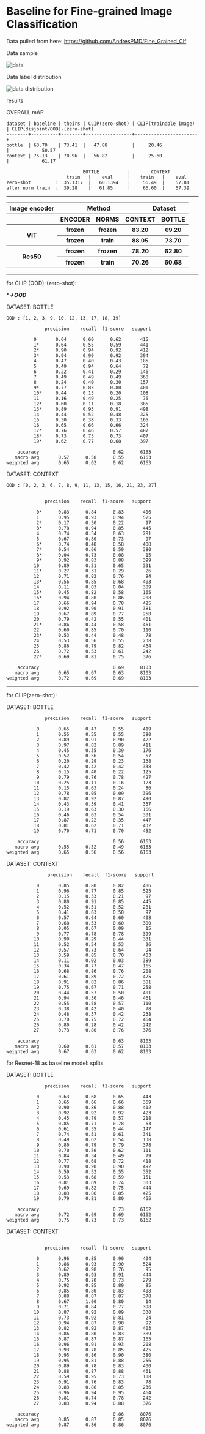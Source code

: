 # Baseline for Fine-grained Image Classification

Data pulled from here: https://github.com/AndresPMD/Fine_Grained_Clf

Data sample
<p align="left">
            <img src="imgs/data.png" alt="data"/>
</p> 

Data label distribution
<p align="left">
            <img src="imgs/data_distribution.png" alt="data distribution"/>
</p> 

results

OVERALL mAP
```
dataset | baseline | theirs | CLIP(zero-shot) | CLIP(trainable image) | CLIP(disjoint/OOD)-(zero-shot)
--------+----------+--------+-----------------+-----------------------+--------------------------------
bottle  | 63.70    | 73.41  |   47.88         |     20.46             |            50.57
context | 75.13    | 70.96  |   56.82         |     25.60             |            61.17
``` 

```
                            BOTTLE          |        CONTEXT
                      train   |    eval     |    train   |    eval 
zero-shot         :  35.1317  |   60.1394   |     56.49  |    57.81
after norm train  :  39.28    |   61.85     |     66.60  |    57.39
```

---
<table>
<tr>
   <th colspan="7">Image encoder</th>
   <th colspan="7">Method</th>
   <th colspan="14">Dataset</th>
</tr>

<tr>
   <th colspan="7"></th>
   <th colspan="3">ENCODER</th>
   <th colspan="3">NORMS</th>
   <th colspan="7">CONTEXT</th>
   <th colspan="7">BOTTLE</th>
</tr>

<tr>
   <th colspan="7" rowspan="3">VIT</th>
</tr>

<tr>
   <th colspan="3" style="font-size:15px;">frozen</th>
   <th colspan="3" style="font-size:15px;">frozen</th>
   <th colspan="7" style="font-size:15px;">83.20</th>
   <th colspan="7" style="font-size:15px;">69.20</th>
</tr>

<tr>
   <th colspan="3" style="font-size:15px;">frozen</th>
   <th colspan="3" style="font-size:15px;">train</th>
   <th colspan="7" style="font-size:15px;">88.05</th>
   <th colspan="7" style="font-size:15px;">73.70</th>
</tr>

<tr>
   <th colspan="7" rowspan="4">Res50</th>
</tr>
<tr>
   <th colspan="3">frozen</th>
   <th colspan="3">frozen</th>
   <th colspan="7">78.20</th>
   <th colspan="7">62.80</th>
</tr>

<tr>
   <th colspan="3">frozen</th>
   <th colspan="3">train</th>
   <th colspan="7">70.26</th>
   <th colspan="7">60.68</th>
</tr>
</table>

---

for CLIP (OOD)-(zero-shot):

****->OOD***

DATASET: BOTTLE

```
OOD : [1, 2, 3, 9, 10, 12, 13, 17, 18, 19]

              precision    recall  f1-score   support

          0       0.64      0.60      0.62       415
          1*      0.64      0.55      0.59       441
          2*      0.90      0.94      0.92       412
          3*      0.94      0.90      0.92       394
          4       0.47      0.40      0.43       185
          5       0.49      0.94      0.64        72
          6       0.22      0.41      0.29       146
          7       0.49      0.49      0.49       368
          8       0.24      0.40      0.30       157
          9*      0.77      0.83      0.80       401
          10*     0.44      0.13      0.20       108
          11      0.16      0.49      0.25        76
          12*     0.60      0.11      0.18       385
          13*     0.89      0.93      0.91       498
          14      0.44      0.52      0.48       325
          15      0.30      0.38      0.33       165
          16      0.65      0.66      0.66       324
          17*     0.76      0.46      0.57       487
          18*     0.73      0.73      0.73       407
          19*     0.62      0.77      0.68       397

    accuracy                           0.62      6163
   macro avg       0.57      0.58      0.55      6163
weighted avg       0.65      0.62      0.62      6163
```

DATASET: CONTEXT

```
OOD : [0, 2, 3, 6, 7, 8, 9, 11, 13, 15, 16, 21, 23, 27]


              precision    recall  f1-score   support

           0*      0.83      0.84      0.83       406
           1       0.95      0.93      0.94       525
           2*      0.17      0.30      0.22        97
           3*      0.78      0.94      0.85       445
           4       0.74      0.54      0.63       281
           5       0.67      0.80      0.73        97
           6*      0.74      0.48      0.58       408
           7*      0.54      0.66      0.59       380
           8*      0.04      0.73      0.08        15
           9*      0.92      0.83      0.88       399
          10       0.89      0.51      0.65       331
          11*      0.27      0.31      0.29        26
          12       0.71      0.82      0.76        94
          13*      0.56      0.85      0.68       403
          14       0.11      0.03      0.04       389
          15*      0.45      0.82      0.58       165
          16*      0.94      0.80      0.86       208
          17       0.66      0.94      0.78       425
          18       0.92      0.90      0.91       381
          19       0.67      0.89      0.77       258
          20       0.79      0.42      0.55       401
          21*      0.86      0.44      0.58       461
          22       0.60      0.85      0.70       110
          23*      0.53      0.44      0.48        78
          24       0.53      0.56      0.55       238
          25       0.86      0.79      0.82       464
          26       0.72      0.53      0.61       242
          27*      0.69      0.81      0.75       376

    accuracy                           0.69      8103
   macro avg       0.65      0.67      0.63      8103
weighted avg       0.72      0.69      0.69      8103
```


---

for CLIP(zero-shot):

DATASET: BOTTLE
```
              precision    recall  f1-score   support

           0       0.65      0.47      0.55       419
           1       0.55      0.55      0.55       390
           2       0.89      0.91      0.90       422
           3       0.97      0.82      0.89       411
           4       0.45      0.35      0.39       176
           5       0.52      0.56      0.54        57
           6       0.20      0.29      0.23       138
           7       0.42      0.42      0.42       338
           8       0.15      0.40      0.22       125
           9       0.79      0.76      0.78       427
          10       0.25      0.11      0.16       123
          11       0.15      0.63      0.24        86
          12       0.78      0.05      0.09       396
          13       0.82      0.92      0.87       490
          14       0.43      0.39      0.41       337
          15       0.19      0.63      0.30       166
          16       0.46      0.63      0.54       331
          17       0.87      0.22      0.35       447
          18       0.81      0.62      0.71       432
          19       0.70      0.71      0.70       452

    accuracy                           0.56      6163
   macro avg       0.55      0.52      0.49      6163
weighted avg       0.65      0.56      0.56      6163
```

DATASET: CONTEXT
```
               precision    recall  f1-score   support

           0       0.85      0.80      0.82       406
           1       0.96      0.77      0.85       525
           2       0.15      0.33      0.21        97
           3       0.80      0.91      0.85       445
           4       0.52      0.51      0.52       281
           5       0.41      0.63      0.50        97
           6       0.57      0.64      0.60       408
           7       0.68      0.53      0.60       380
           8       0.05      0.67      0.09        15
           9       0.77      0.78      0.78       399
          10       0.90      0.29      0.44       331
          11       0.52      0.54      0.53        26
          12       0.57      0.73      0.64        94
          13       0.59      0.85      0.70       403
          14       0.11      0.02      0.03       389
          15       0.34      0.77      0.47       165
          16       0.68      0.86      0.76       208
          17       0.61      0.89      0.72       425
          18       0.91      0.82      0.86       381
          19       0.75      0.67      0.71       258
          20       0.44      0.57      0.50       401
          21       0.94      0.30      0.46       461
          22       0.55      0.58      0.57       110
          23       0.38      0.42      0.40        78
          24       0.48      0.37      0.42       238
          25       0.70      0.75      0.72       464
          26       0.80      0.28      0.42       242
          27       0.73      0.80      0.76       376

    accuracy                           0.63      8103
   macro avg       0.60      0.61      0.57      8103
weighted avg       0.67      0.63      0.62      8103
```

for Resnet-18 as baseline model: splits

DATASET: BOTTLE
```
              precision    recall  f1-score   support

           0       0.63      0.68      0.65       443
           1       0.65      0.66      0.66       369
           2       0.90      0.86      0.88       412
           3       0.92      0.92      0.92       423
           4       0.45      0.79      0.57       218
           5       0.85      0.71      0.78        63
           6       0.61      0.35      0.44       147
           7       0.74      0.51      0.61       341
           8       0.49      0.62      0.54       138
           9       0.80      0.79      0.79       378
          10       0.70      0.56      0.62       111
          11       0.84      0.34      0.49        79
          12       0.77      0.68      0.72       418
          13       0.90      0.90      0.90       492
          14       0.59      0.52      0.55       352
          15       0.53      0.68      0.59       151
          16       0.81      0.69      0.74       303
          17       0.69      0.82      0.75       444
          18       0.83      0.86      0.85       425
          19       0.79      0.81      0.80       455

    accuracy                           0.73      6162
   macro avg       0.72      0.69      0.69      6162
weighted avg       0.75      0.73      0.73      6162
```

DATASET: CONTEXT
```

              precision    recall  f1-score   support

           0       0.96      0.85      0.90       404
           1       0.86      0.93      0.90       524
           2       0.62      0.98      0.76        95
           3       0.89      0.93      0.91       444
           4       0.75      0.70      0.73       279
           5       0.92      0.85      0.89        95
           6       0.85      0.80      0.83       408
           7       0.88      0.87      0.87       378
           8       0.67      1.00      0.80        14
           9       0.71      0.84      0.77       398
          10       0.87      0.92      0.89       330
          11       0.73      0.92      0.81        24
          12       0.94      0.87      0.90        92
          13       0.82      0.92      0.87       403
          14       0.86      0.80      0.83       389
          15       0.87      0.87      0.87       165
          16       0.96      0.91      0.93       208
          17       0.93      0.78      0.85       425
          18       0.95      0.86      0.90       380
          19       0.95      0.81      0.88       256
          20       0.89      0.78      0.83       400
          21       0.88      0.87      0.88       461
          22       0.59      0.95      0.73       108
          23       0.91      0.76      0.83        78
          24       0.83      0.86      0.85       236
          25       0.96      0.94      0.95       464
          26       0.81      0.74      0.78       242
          27       0.83      0.94      0.88       376

    accuracy                           0.86      8076
   macro avg       0.85      0.87      0.85      8076
weighted avg       0.87      0.86      0.86      8076
```

